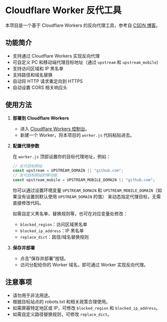 # Cloudflare Worker 反代工具

本项目是一个基于 Cloudflare Workers 的反向代理工具，参考自 [CSDN 博客](https://blog.csdn.net/weixin_60451356/article/details/136106548)。

## 功能简介

- 支持通过 Cloudflare Workers 实现反向代理
- 可自定义 PC 和移动端代理目标地址（通过 `upstream` 和 `upstream_mobile`）
- 支持访问区域和 IP 黑名单
- 支持路径和域名替换
- 自动将 HTTP 请求重定向到 HTTPS
- 自动设置 CORS 相关响应头

## 使用方法

1. **部署到 Cloudflare Workers**

    - 进入 [Cloudflare Workers 控制台](https://dash.cloudflare.com/)。
    - 新建一个 Worker，将本项目的 `worker.js` 代码粘贴进去。

2. **配置代理参数**

    在 `worker.js` 顶部设置你的目标代理地址，例如：

    ```js
    // 反代目标网站
    const upstream = UPSTREAM_DOMAIN || "github.com";
    // 反代目标网站的移动版
    const upstream_mobile = UPSTREAM_MOBILE_DOMAIN || "github.com";
    ```
    
    你可以通过设置环境变量 `UPSTREAM_DOMAIN` 和 `UPSTREAM_MOBILE_DOMAIN`（如果没有设置则默认使用 `UPSTREAM_DOMAIN` 的值） 来动态指定代理目标，无需直接修改代码。
    
    如需自定义黑名单、替换规则等，也可在对应变量处修改：
    - `blocked_region`：访问区域黑名单
    - `blocked_ip_address`：IP 黑名单
    - `replace_dict`：路径/域名替换规则

3. **保存并部署**

    - 点击“保存并部署”按钮。
    - 访问分配给你的 Worker 域名，即可通过 Worker 实现反向代理。


## 注意事项

- 请勿用于非法用途。
- 根据目标站点的 robots.txt 和相关政策合理使用。
- 如需屏蔽特定地区或 IP，可修改 `blocked_region` 和 `blocked_ip_address`。
- 如需自定义路径替换规则，可修改 `replace_dict`。

